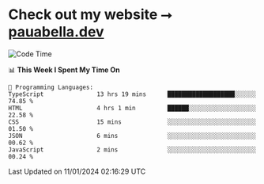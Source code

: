# Check out my website ⭢ [pauabella.dev](https://pauabella.dev)

<!--START_SECTION:waka-->
![Code Time](http://img.shields.io/badge/Code%20Time-2%2C843%20hrs%2015%20mins-blue)

📊 **This Week I Spent My Time On** 

```text
💬 Programming Languages: 
TypeScript               13 hrs 19 mins      ███████████████████░░░░░░   74.85 % 
HTML                     4 hrs 1 min         ██████░░░░░░░░░░░░░░░░░░░   22.58 % 
CSS                      15 mins             ░░░░░░░░░░░░░░░░░░░░░░░░░   01.50 % 
JSON                     6 mins              ░░░░░░░░░░░░░░░░░░░░░░░░░   00.62 % 
JavaScript               2 mins              ░░░░░░░░░░░░░░░░░░░░░░░░░   00.24 % 
```


 Last Updated on 11/01/2024 02:16:29 UTC
<!--END_SECTION:waka-->
